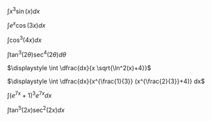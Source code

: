$\displaystyle \int x^3 \sin(x) dx$

$\displaystyle \int e^x \cos(3x) dx$

$\displaystyle \int \cos^3(4x) dx$

$\displaystyle \int \tan^3(2\theta)\sec^4(2\theta) d\theta$

$\displaystyle \int \dfrac{dx}{x \sqrt{\ln^2(x)+4}}$

$\displaystyle \int \dfrac{dx}{x^{\frac{1}{3}} (x^{\frac{2}{3}}+4)} dx$

$\displaystyle \int (e^{7x}+1)^3 e^{7x} dx$

$\displaystyle \int \tan^5(2x)\sec^2(2x) dx$